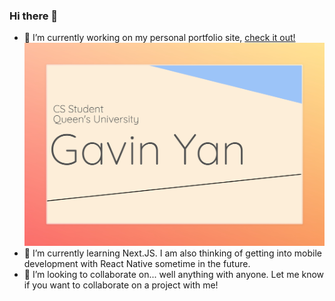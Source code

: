 ### Hi there 👋

- 🔭 I’m currently working on my personal portfolio site, [check it out!](https://github.com/yangavin/portfolio)
  ![Site Preview](site-preview.jpeg)
- 🌱 I’m currently learning Next.JS. I am also thinking of getting into mobile development with React Native sometime in the future.
- 👯 I’m looking to collaborate on... well anything with anyone. Let me know if you want to collaborate on a project with me!
